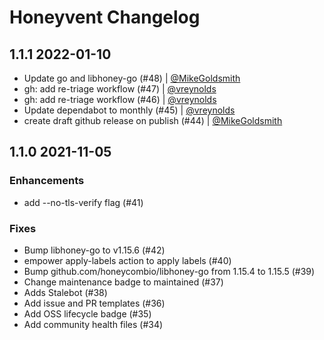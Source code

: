 # Honeyvent Changelog

## 1.1.1 2022-01-10

- Update go and libhoney-go (#48) | [@MikeGoldsmith](https://github.com/MikeGoldsmith)
- gh: add re-triage workflow (#47) | [@vreynolds](https://github.com/vreynolds)
- gh: add re-triage workflow (#46) | [@vreynolds](https://github.com/vreynolds)
- Update dependabot to monthly (#45) | [@vreynolds](https://github.com/vreynolds)
- create draft github release on publish (#44) | [@MikeGoldsmith](https://github.com/MikeGoldsmith)

## 1.1.0 2021-11-05

### Enhancements

- add --no-tls-verify flag (#41)

### Fixes

- Bump libhoney-go to v1.15.6 (#42)
- empower apply-labels action to apply labels (#40)
- Bump github.com/honeycombio/libhoney-go from 1.15.4 to 1.15.5 (#39)
- Change maintenance badge to maintained (#37)
- Adds Stalebot (#38)
- Add issue and PR templates (#36)
- Add OSS lifecycle badge (#35)
- Add community health files (#34)
